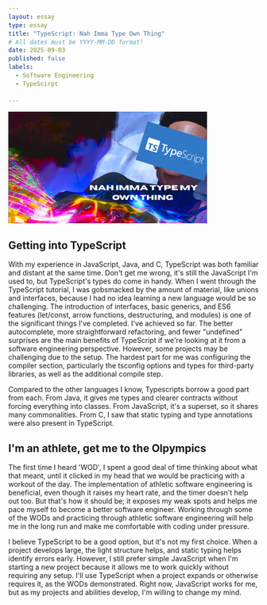 ```yaml
---
layout: essay
type: essay
title: "TypeScript: Nah Imma Type Own Thing"
# All dates must be YYYY-MM-DD format!
date: 2025-09-03
published: false
labels:
  - Software Engineering
  - TypeScirpt

---
```


<img width="400px" class="rounded float-start pe-4" src="../img/NAH IMMA TYPEMY OWN THING.png
">

## Getting into TypeScript 

With my experience in JavaScript, Java, and C, TypeScript was both familiar and distant at the same time. Don't get me wrong, it's still the JavaScript I'm used to, but TypeScript's types do come in handy. When I went through the TypeScript tutorial, I was gobsmacked by the amount of material, like unions and interfaces, because I had no idea learning a new language would be so challenging. The introduction of interfaces, basic generics, and ES6 features (let/const, arrow functions, destructuring, and modules) is one of the significant things I've completed. I've achieved so far. The better autocomplete, more straightforward refactoring, and fewer "undefined" surprises are the main benefits of TypeScript if we're looking at it from a software engineering perspective. However, some projects may be challenging due to the setup. The hardest part for me was configuring the compiler section, particularly the tsconfig options and types for third-party libraries, as well as the additional compile step.

Compared to the other languages I know, Typescripts borrow a good part from each. From Java, it gives me types and clearer contracts without forcing everything into classes. From JavaScript, it's a superset, so it shares many commonalities. From C, I saw that static typing and type annotations were also present in TypeScript. 


## I'm an athlete, get me to the Olpympics 

The first time I heard 'WOD', I spent a good deal of time thinking about what that meant, until it clicked in my head that we would be practicing with a workout of the day. The implementation of athletic software engineering is beneficial, even though it raises my heart rate, and the timer doesn't help out too. But that's how it should be; it exposes my weak spots and helps me pace myself to become a better software engineer. Working through some of the WODs and practicing through athletic software engineering will help me in the long run and make me comfortable with coding under pressure.

I believe TypeScript to be a good option, but it's not my first choice. When a project develops large, the light structure helps, and static typing helps identify errors early. However, I still prefer simple JavaScript when I'm starting a new project because it allows me to work quickly without requiring any setup. I'll use TypeScript when a project expands or otherwise requires it, as the WODs demonstrated. Right now, JavaScript works for me, but as my projects and abilities develop, I'm willing to change my mind.

